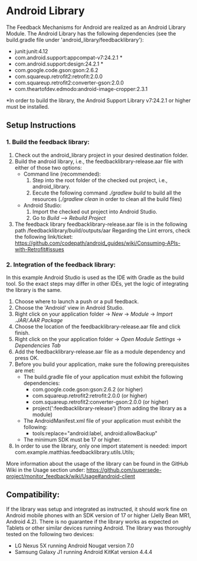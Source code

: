 # Android Library

The Feedback Mechanisms for Android are realized as an Android Library Module. The Android Library has the following dependencies (see the build.gradle file under 'android_library/feedbacklibrary'):
* junit:junit:4.12
* com.android.support:appcompat-v7:24.2.1 \*
* com.android.support:design:24.2.1 \*
* com.google.code.gson:gson:2.6.2
* com.squareup.retrofit2:retrofit:2.0.0
* com.squareup.retrofit2:converter-gson:2.0.0
* com.theartofdev.edmodo:android-image-cropper:2.3.1

\*In order to build the library, the Android Support Library v7:24.2.1 or higher must be installed.

## Setup Instructions

### 1. Build the feedback library:

1. Check out the android_library project in your desired destination folder.
2. Build the android library, i.e., the feedbacklibrary-release.aar file with either of those two options:
   * Command line (recommended):
     1. Step into the root folder of the checked out project, i.e., android_library.
     2. Eecute the following command *./gradlew build* to build all the resources (*./gradlew clean* in order to clean all the build files)
   * Android Studio:
     1. Import the checked out project into Android Studio.
     2. Go to *Build* --> *Rebuild Project*
3. The feedback library feedbacklibrary-release.aar file is in the following path /feedbacklibrary/build/outputs/aar
Regarding the Lint errors, check the following link/ticket:<br>
https://github.com/codepath/android_guides/wiki/Consuming-APIs-with-Retrofit#issues

### 2. Integration of the feedback library:

In this example Android Studio is used as the IDE with Gradle as the build tool. So the exact steps may differ in other IDEs, yet the logic of integrating the library is the same.

1. Choose where to launch a push or a pull feedback.
2. Choose the 'Android' view in Android Studio.
3. Right click on your application folder → *New* → *Module* → *Import .JAR/.AAR Package*
4. Choose the location of the feedbacklibrary-release.aar file and click finish.
5. Right click on the your application folder → *Open Module Settings* → *Dependencies Tab*
6. Add the feedbacklibrary-release.aar file as a module dependency and press OK.
7. Before you build your application, make sure the following prerequisites are met:
   * The build.gradle file of your application must exhibit the following dependencies:
     * com.google.code.gson:gson:2.6.2 (or higher)
     * com.squareup.retrofit2:retrofit:2.0.0 (or higher)
     * com.squareup.retrofit2:converter-gson:2.0.0 (or higher)
     * project(':feedbacklibrary-release') (from adding the library as a module)
   * The AndroidManifest.xml file of your application must exhibit the following:
     * tools:replace="android:label, android:allowBackup"
   * The minimum SDK must be 17 or higher.
8. In order to use the library, only one import statement is needed:
   import com.example.matthias.feedbacklibrary.utils.Utils;

More information about the usage of the library can be found in the GitHub Wiki in the Usage section under:
https://github.com/supersede-project/monitor_feedback/wiki/Usage#android-client

## Compatibility:
If the library was setup and integrated as instructed, it should work fine on Android mobile phones
with an SDK version of 17 or higher (Jelly Bean MR1, Android 4.2). There is no guarantee if the library
works as expected on Tablets or other similar devices running Android.
The library was thoroughly tested on the following two devices:
* LG Nexus 5X running Android Nougat version 7.0
* Samsung Galaxy J1 running Android KitKat version 4.4.4
